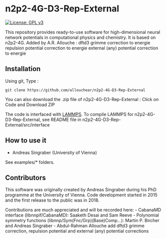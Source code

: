 # n2p2-4G-D3-Rep-External

[![License: GPL v3](https://img.shields.io/badge/License-GPLv3-blue.svg)](https://www.gnu.org/licenses/gpl-3.0)

This repository provides ready-to-use software for high-dimensional neural network potentials in computational physics and chemistry. 
It is based on n2p2-4G.
Added by A.R. Allouche :
    dftd3 grimme correction to energie
    repulsion potential correction to energie
    external (any) potential correction to energie

## Installation

Using git,  Type : 
```console
git clone https://github.com/allouchear/n2p2-4G-D3-Rep-External

```
You can also download the .zip file of n2p2-4G-D3-Rep-External : Click on Code and Download ZIP

The code is interfaced with [LAMMPS](https://www.lammps.org/#gsc.tab=0). To compile LAMMPS for n2p2-4G-D3-Rep-External, see README file in n2p2-4G-D3-Rep-External/src/interface

## How to use it 
 - Andreas Singraber (University of Vienna)

See examples/\* folders. 

## Contributors
This software was originally created by Andreas Singraber during his PhD programme at the University of Vienna. Code development started in 2015 and the first release to the public was in 2018.

Contributions are much appreciated and will be recorded here:
    - CabanaMD interface (libnnpif/CabanaMD): Saaketh Desai and Sam Reeve
    - Polynomial symmetry functions (libnnp/Sym(Fnc/Grp)(Base)Comp...): Martin P. Bircher and Andreas Singraber
    -  Abdul-Rahman Allouche add dftd3 grimme correction, repulsion potential and  external (any) potential corrections

